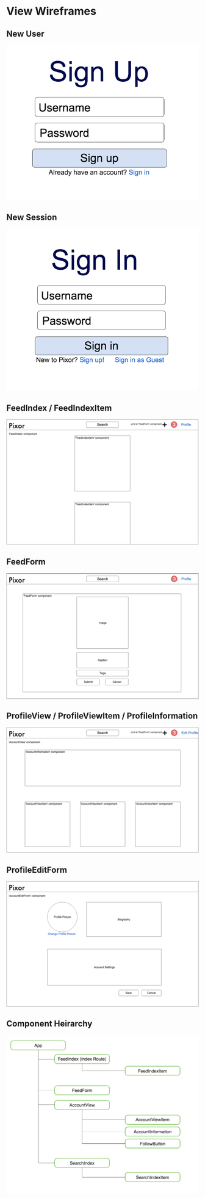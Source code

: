 # View Wireframes

## New User
![new-user]

## New Session
![new-session]

## FeedIndex / FeedIndexItem
![feed]

## FeedForm
![feed-form]

## ProfileView / ProfileViewItem / ProfileInformation
![profile-view]

## ProfileEditForm
![profile-edit-form]

## Component Heirarchy
![component-heirarchy]

[new-user]: ./wireframes/SignUp.png
[new-session]: ./wireframes/SignIn.png
[feed]: ./wireframes/Feed.png
[feed-form]: ./wireframes/FeedForm.png
[profile-view]: ./wireframes/Profile.png
[component-heirarchy]: ./wireframes/ComponentHierarchy.png
[profile-edit-form]: ./wireframes/ProfileEditForm.png

